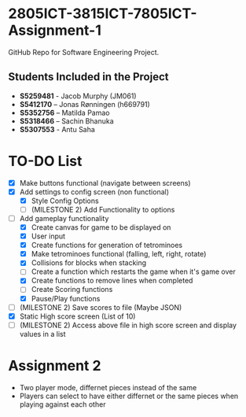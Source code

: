 # 2805ICT-3815ICT-7805ICT-Assignment-1
GitHub Repo for Software Engineering Project.

## Students Included in the Project

 - **S5259481** - Jacob Murphy (JM061)
 - **S5412170** – Jonas Rønningen (h669791)
 - **S5352756** – Matilda Pamao 
 - **S5318466** – Sachin Bhanuka 
 - **S5307553** - Antu Saha


# TO-DO List
- [x] Make buttons functional (navigate between screens)
- [x] Add settings to config screen (non functional)
  - [x] Style Config Options
  - [ ] (MILESTONE 2) Add Functionality to options 
- [ ] Add gameplay functionality
  - [x] Create canvas for game to be displayed on
  - [x] User input
  - [x] Create functions for generation of tetrominoes
  - [x] Make tetrominoes functional (falling, left, right, rotate)
  - [x] Collisions for blocks when stacking
  - [ ] Create a function which restarts the game when it's game over
  - [x] Create functions to remove lines when completed
  - [ ] Create Scoring functions
  - [x] Pause/Play functions
- [ ] (MILESTONE 2) Save scores to file (Maybe JSON)
- [x] Static High score screen (List of 10)
- [ ] (MILESTONE 2) Access above file in high score screen and display values in a list 
  
# Assignment 2 
- Two player mode, differnet pieces instead of the same
- Players can select to have either differnet or the same pieces when playing against each other
